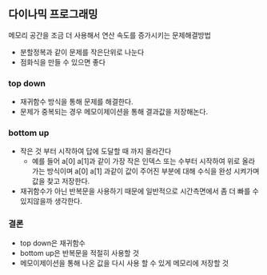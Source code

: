 ## 다이나믹 프로그래밍
메모리 공간을 조금 더 사용해서 연산 속도를 증가시키는 문제해결방법
- 분할정복과 같이 문제를 작은단위로 나눈다
- 점화식을 만들 수 있으면 좋다

### top down
- 재귀함수 방식을 통해 문제를 해결한다.
- 문제가 중복되는 경우 메모이제이션을 통해 결과값을 저장해논다.

### bottom up
- 작은 것 부터 시작하여 답에 도달할 때 까지 올라간다
    - 예를 들어 a[0] a[1]과 같이 가장 작은 인덱스 또는 수부터 시작하여 위로 올라가는 방식이며 a[0] a[1] 과같이 값이 주어진 부분에 대해 수식을 완성 시켜가며 값을 찾고 저장한다.
- 재귀함수가 아닌 반복문을 사용하기 때문에 일반적으로 시간측면에서 좀 더 빠를 수 있지않을까 생각한다.

### 결론
- top down은 재귀함수
- bottom up은 반복문을 적절히 사용할 것
- 메모이제이션을 통해 나온 값을 다시 사용 할 수 있게 메모리에 저장할 것